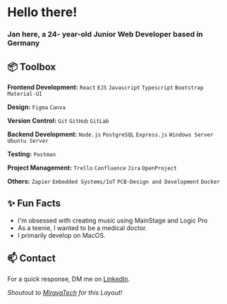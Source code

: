 # Hello there!
### Jan here, a 24- year-old Junior Web Developer based in Germany
 
## 📦 Toolbox

**Frontend Development:** `React` `EJS` `Javascript` `Typescript` `Bootstrap` `Material-UI`

**Design:** `Figma` `Canva`
 
**Version Control:** `Git` `GitHub` `GitLab`

**Backend Development:** `Node.js` `PostgreSQL` `Express.js` `Windows Server` `Ubuntu Server`

**Testing:** `Postman`

**Project Management:** `Trello` `Confluence` `Jira` `OpenProject`

**Others:** `Zapier` `Embedded Systems/IoT` `PCB-Design and Development` `Docker`
 
## ✨ Fun Facts 

- I'm obsessed with creating music using MainStage and Logic Pro
- As a teenie, I wanted to be a medical doctor.
- I primarily develop on MacOS.

## 📫 Contact

 For a quick response, DM me on [LinkedIn](https://www.linkedin.com/in/jan-komnik-81b4441aa/). 
 
*Shoutout to [MirayaTech](https://github.com/mirayatech) for this Layout!*

